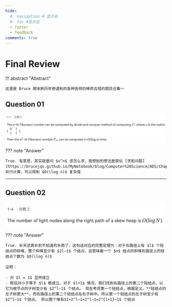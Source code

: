 ```yaml
---
hide:
  #- navigation # 显示右
  #- toc #显示左
  - footer
  - feedback
comments: true
--- 
```


# Final Review

!!! abstract "Abstract"

	这里是 Bruce 期末刷历年卷遇到的各种各样的稀奇古怪的题目合集～

## Question 01

![](../../../assets/Pasted%20image%2020241226105538.png)

??? note "Answer"

	True. 有意思，其实就是问 $x^n$ 该怎么求，我想到的想法是类似 [求和问题](https://brucejqs.github.io/MyNotebook/blog/Computer%20Science/ADS/Chapter%2014/#__tabbed_2_1)，并行计算，可以得到 $O(\log n)$ 复杂度
***
## Question 02

![](../../../assets/Pasted%20image%2020241226110631.png)

??? note "Answer"

	True. 补天还真补到不知道的东西了，这句话对应的完整定理为：对于右路径上有 $l$ 个轻结点的斜堆，整个斜堆至少有 $2l−1$ 个结点，这意味着一个 $n$ 结点的斜堆右路径上的轻结点个数为 $O(\log n)$
	
	证明：
	
	- 对 $l = 1$ 显然成立
	- 假设对小于等于 $l$ 都成立。对于 $l+1$ 情况，我们找到右路径上的第二个轻结点，以它为根节点的子树至少有 $2^l−1$ 个结点。 现在考虑第一个轻结点，根据定义，**轻结点的左子树更大**，而右路径上的第二个轻结点在右子树中。所以第一个轻结点的左子树至少有 $2^l−1$ 个结点。 所以整个堆有$1+2^l−1+2^l−1=2^{l+1}−1$ 个结点

